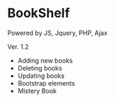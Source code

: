 # BookShelf
Powered by JS, Jquery, PHP, Ajax

Ver. 1.2
- Adding new books
- Deleting books
- Updating books
- Bootstrap elements
- Mistery Book

